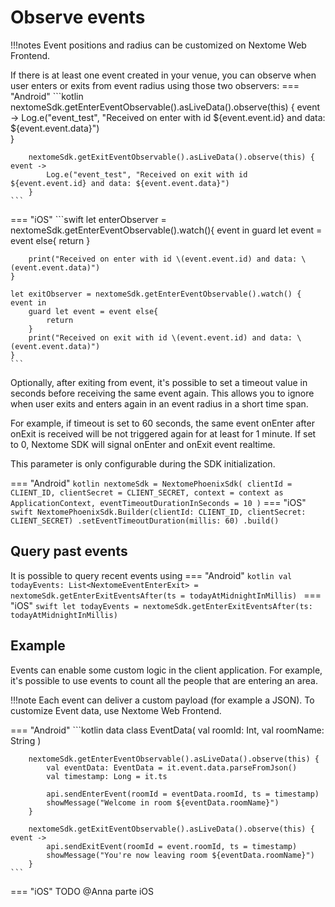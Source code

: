 # Observe events

!!!notes
    Event positions and radius can be customized on Nextome Web Frontend.

If there is at least one event created in your venue, you can observe when user enters or exits from event radius using those two observers:
=== "Android"
    ```kotlin
        nextomeSdk.getEnterEventObservable().asLiveData().observe(this) { event ->
            Log.e("event_test", "Received on enter with id ${event.event.id} and data: ${event.event.data}")            
        }
    
        nextomeSdk.getExitEventObservable().asLiveData().observe(this) { event ->
            Log.e("event_test", "Received on exit with id ${event.event.id} and data: ${event.event.data}")
        }
    ```
=== "iOS"
    ```swift
    let enterObserver = nextomeSdk.getEnterEventObservable().watch(){ event in
        guard let event = event else{
            return
        }
    
        print("Received on enter with id \(event.event.id) and data: \(event.event.data)")
    }

    let exitObserver = nextomeSdk.getEnterEventObservable().watch() { event in
        guard let event = event else{
            return
        }
        print("Received on exit with id \(event.event.id) and data: \(event.event.data)")
    }
    ```

Optionally, after exiting from event, it's possible to set a timeout value in seconds before receiving the same event again.
This allows you to ignore when user exits and enters again in an event radius in a short time span.

For example, if timeout is set to 60 seconds, the same event onEnter after onExit is received will be not triggered again for at least for 1 minute.
If set to 0, Nextome SDK will signal onEnter and onExit event realtime.

This parameter is only configurable during the SDK initialization.

=== "Android"
    ``` kotlin
    nextomeSdk = NextomePhoenixSdk(
        clientId = CLIENT_ID,
        clientSecret = CLIENT_SECRET,
        context = context as ApplicationContext,
        eventTimeoutDurationInSeconds = 10
    )
    ```
=== "iOS"
    ``` swift
    NextomePhoenixSdk.Builder(clientId: CLIENT_ID, clientSecret: CLIENT_SECRET)
        .setEventTimeoutDuration(millis: 60)
        .build()
    ```

## Query past events
It is possible to query recent events using
=== "Android"
    ```kotlin
    val todayEvents: List<NextomeEventEnterExit> = nextomeSdk.getEnterExitEventsAfter(ts = todayAtMidnightInMillis)
    ```
=== "iOS"
    ```swift
    let todayEvents = nextomeSdk.getEnterExitEventsAfter(ts: todayAtMidnightInMillis)
    ```

## Example
Events can enable some custom logic in the client application. For example, it's possible to use events to
count all the people that are entering an area.

!!!note
    Each event can deliver a custom payload (for example a JSON). To customize Event data, use Nextome Web Frontend.

=== "Android"
    ```kotlin
        data class EventData(
            val roomId: Int,
            val roomName: String
        )
    
        nextomeSdk.getEnterEventObservable().asLiveData().observe(this) {
            val eventData: EventData = it.event.data.parseFromJson()
            val timestamp: Long = it.ts
            
            api.sendEnterEvent(roomId = eventData.roomId, ts = timestamp)
            showMessage("Welcome in room ${eventData.roomName}")
        }
    
        nextomeSdk.getExitEventObservable().asLiveData().observe(this) { event ->
            api.sendExitEvent(roomId = event.roomId, ts = timestamp)
            showMessage("You're now leaving room ${eventData.roomName}")
        }
    ```
=== "iOS"
TODO @Anna parte iOS 